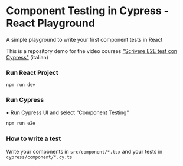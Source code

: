 # Component Testing in Cypress - React Playground

A simple playground to write your first component tests in React

This is a repository demo for the video courses ["Scrivere E2E test con Cypress"](https://www.fabiobiondi.dev/video-courses/scrivere-e2e-test-con-cypress) (italian)



### Run React Project

```bash
npm run dev
```

### Run Cypress

• Run Cypress UI and select "Component Testing" 

```bash
npm run e2e
```

### How to write a test

Write your components in `src/component/*.tsx` and your tests in `cypress/component/*.cy.ts`



